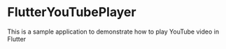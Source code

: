 # FlutterYouTubePlayer
This is a sample application to demonstrate how to play YouTube video in Flutter
